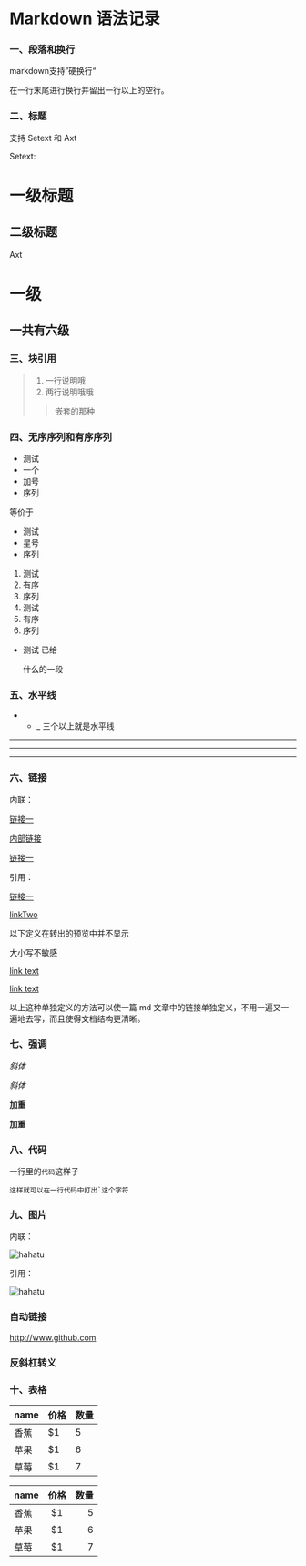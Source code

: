 # Markdown 语法记录

### 一、段落和换行

markdown支持”硬换行“

在一行末尾进行换行并留出一行以上的空行。


### 二、标题

支持 Setext 和 Axt

Setext:

一级标题
==

二级标题
-

Axt

# 一级
## 一共有六级

### 三、块引用

> 1. 一行说明哦
> 2. 两行说明哦哦
> > 嵌套的那种

### 四、无序序列和有序序列

+ 测试
+ 一个
+ 加号
+ 序列

等价于

* 测试
* 星号
* 序列

1. 测试
2. 有序
4. 序列
1. 测试
1. 有序
1. 序列

*    测试
     已给

     什么的一段

### 五、水平线

* - _ 三个以上就是水平线

***

---

___

### 六、链接

内联：

[链接一](http://www.github.com)

[内部链接](/about)

[链接一](http://www.github.com 'title')

引用：

[链接一][linkOne]

[linkTwo][]

以下定义在转出的预览中并不显示

[linkOne]: http://www.github.com 'title'

[linkTwo]: http://www.github.com


大小写不敏感

[link text][a]

[link text][A]

[a]: http://www.github.com 'title'

以上这种单独定义的方法可以使一篇 md 文章中的链接单独定义，不用一遍又一遍地去写，而且使得文档结构更清晰。


### 七、强调

*斜体*

_斜体_

**加重**

__加重__


### 八、代码

一行里的`代码`这样子

```这样就可以在一行代码中打出`这个字符```

### 九、图片

内联：

![hahatu](https://octocat-generator-assets.githubusercontent.com/my-octocat-1567082592615.png 'me')

引用：

![hahatu][src]

[src]: https://octocat-generator-assets.githubusercontent.com/my-octocat-1567082592615.png 'me'


### 自动链接

<http://www.github.com>


### 反斜杠转义


### 十、表格

name | 价格 |  数量  
-|-|-
香蕉 | $1 | 5 |
苹果 | $1 | 6 |
草莓 | $1 | 7 |


name | 价格 |  数量  
-|:-:|-:
香蕉 | $1 | 5 |
苹果 | $1 | 6 |
草莓 | $1 | 7 |














